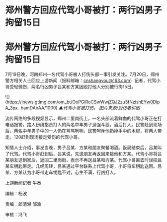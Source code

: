 # 郑州警方回应代驾小哥被打：两行凶男子拘留15日

# 郑州警方回应代驾小哥被打：两行凶男子拘留15日

7月19日晚，河南郑州一名代驾小哥被人打伤头部一事引发关注。7月20日，郑州警方相关人士回应上游新闻（报料邮箱：cnshangyou@163.com）记者，代驾小哥受轻微伤，两名行凶男子吕某和方某因殴打他人分别被行拘15日。

![](https://inews.gtimg.com/om_bt/OoPGlRoCSwWwjZQJ2zu3fNzishEYw0DlpA_3px-
bamDAoAA/1000) _▲代驾小哥被打伤。 图片来源/受访者供图_

流传网络的多段视频显示，郑州二里岗街上，一名头部流着鲜血的代驾小哥正在打电话报警，路人纷纷指责打人的两名中年男子逞强斗狠，酒后打人。民警赶到现场后，两名中年男子中的一人仍在骂骂咧咧，民警呵斥他扔掉手中的木棍，将两人带走。120赶到现场接走受伤的代驾小哥。

知情人士介绍，事发当晚，男子吕某、方某和朋友聚餐喝酒。饭局结束后，吕某叫了代驾。代驾小哥赶到后，吕某说，先送朋友再返回来接他和方某。代驾小哥将吕某朋友送到家后，返回二里岗街，表示不再送吕某和方某。代驾小哥离去时误把吕某车钥匙带走。几经周转，吕某通过平台联系上代驾小哥，小哥将车钥匙送回。吕某、方某认为小哥带走车钥匙不对，心生不满，行凶打人。

上游新闻记者 牛泰

编辑：杨波

责编：郎清湘 邹渝

审核：冯飞

